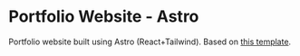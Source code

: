 # Portfolio Website - Astro

Portfolio website built using Astro (React+Tailwind). Based on [this template](https://www.astrothemes.dev/theme/uzzii-21-astro-portfolio/).